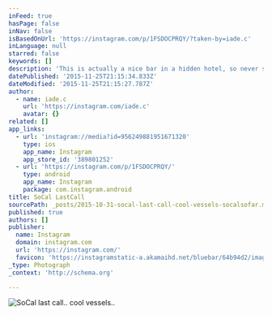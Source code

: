 ```yaml
---
inFeed: true
hasPage: false
inNav: false
isBasedOnUrl: 'https://instagram.com/p/1FSDOCPRQY/?taken-by=iade.c'
inLanguage: null
starred: false
keywords: []
description: 'This is actually a nice bar in a hidden hotel, so never seems busy. The Westin South Coast Plaza (686 Anton Boulevard · Costa Mesa, CA 92626 - http://www.westinsouthcoastplaza.com) is right next to the Arts Center in South Coast Metro. A nice quiet bar at the weekends to unwind and escape. Whether its the fountain wall in the garden, or the cool little vessels as you get to last orders.. for some reason I really like this place. '
datePublished: '2015-11-25T21:15:34.833Z'
dateModified: '2015-11-25T21:15:27.787Z'
author:
  - name: iade.c
    url: 'https://instagram.com/iade.c'
    avatar: {}
related: []
app_links:
  - url: 'instagram://media?id=956249881951671320'
    type: ios
    app_name: Instagram
    app_store_id: '389801252'
  - url: 'https://instagram.com/p/1FSDOCPRQY/'
    type: android
    app_name: Instagram
    package: com.instagram.android
title: SoCal LastCall
sourcePath: _posts/2015-10-31-socal-last-call-cool-vessels-socalsofar.md
published: true
authors: []
publisher:
  name: Instagram
  domain: instagram.com
  url: 'https://instagram.com/'
  favicon: 'https://instagramstatic-a.akamaihd.net/bluebar/64b94d2/images/ico/favicon.ico'
_type: Photograph
_context: 'http://schema.org'

---
```

![SoCal last call.. cool vessels.. ](https://scontent.cdninstagram.com/hphotos-xat1/t51.2885-15/e15/11142361_344668489073951_1273081162_n.jpg)